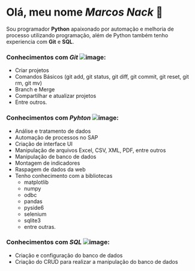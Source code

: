 # Olá, meu nome ***Marcos Nack*** 👋
Sou programador **Python** apaixonado por automação e melhoria de processo utilizando programação, além de Python também tenho experiencia com **Git** e **SQL**.

### Conhecimentos com ***Git*** ![image](https://github.com/MarcosNack/MarcosNack/assets/91231959/5bb804fd-3982-4875-87c7-a41f41b3bcaa):
  - Criar projetos
  - Comandos Básicos (git add, git status, git diff, git commit, git reset, git rm, git mv)
  - Branch e Merge
  - Compartilhar e atualizar projetos
  - Entre outros.

### Conhecimentos com ***Pyhton*** ![image](https://github.com/MarcosNack/MarcosNack/assets/91231959/27c33161-fa68-489b-9e41-432269606130):
  - Análise e tratamento de dados
  - Automação de processos no SAP
  - Criação de interface UI
  - Manipulação de arquivos Excel, CSV, XML, PDF, entre outros
  - Manipulação de banco de dados
  - Montagem de indicadores
  - Raspagem de dados da web
  - Tenho conhecimento com a bibliotecas
    -  matplotlib
    -  numpy
    -  odbc
    -  pandas
    -  pyside6
    -  selenium
    -  sqlite3
    -  entre outras.

### Conhecimentos com ***SQL*** ![image](https://github.com/MarcosNack/MarcosNack/assets/91231959/144e21ed-5c03-43ec-b285-afccfc81a9b0):
  - Criação e configuração do banco de dados
  - Criação do CRUD para realizar a manipulação do banco de dados


<!--
**MarcosNack/MarcosNack** is a ✨ _special_ ✨ repository because its `README.md` (this file) appears on your GitHub profile.

Here are some ideas to get you started:

- 🔭 I’m currently working on ...
- 🌱 I’m currently learning ...
- 👯 I’m looking to collaborate on ...
- 🤔 I’m looking for help with ...
- 💬 Ask me about ...
- 📫 How to reach me: ...
- 😄 Pronouns: ...
- ⚡ Fun fact: ...
-->
